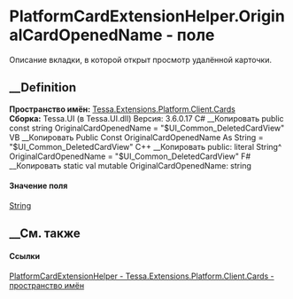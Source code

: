 # PlatformCardExtensionHelper.OriginalCardOpenedName - поле
Описание вкладки, в которой открыт просмотр удалённой карточки.
## __Definition
 **Пространство имён:**
[Tessa.Extensions.Platform.Client.Cards](N_Tessa_Extensions_Platform_Client_Cards.htm)  
 **Сборка:** Tessa.UI (в Tessa.UI.dll) Версия: 3.6.0.17
C# __Копировать
     public const string OriginalCardOpenedName = "$UI_Common_DeletedCardView"
VB __Копировать
     Public Const OriginalCardOpenedName As String = "$UI_Common_DeletedCardView"
C++ __Копировать
     public:
    literal String^ OriginalCardOpenedName = "$UI_Common_DeletedCardView"
F# __Копировать
     static val mutable OriginalCardOpenedName: string
#### Значение поля
[String](https://learn.microsoft.com/dotnet/api/system.string)
##  __См. также
#### Ссылки
[PlatformCardExtensionHelper -
](T_Tessa_Extensions_Platform_Client_Cards_PlatformCardExtensionHelper.htm)
[Tessa.Extensions.Platform.Client.Cards - пространство
имён](N_Tessa_Extensions_Platform_Client_Cards.htm)
